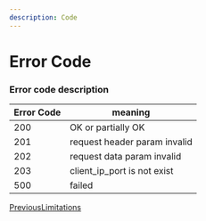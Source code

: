 ```yaml
---
description: Code
---
```


# Error Code

### Error code description <a href="#cuo-wu-ma-shuo-ming" id="cuo-wu-ma-shuo-ming"></a>

| Error Code | meaning                       |
| ---------- | ----------------------------- |
| 200        | OK or partially OK            |
| 201        | request header param invalid  |
| 202        | request data param invalid    |
| 203        | client\_ip\_port is not exist |
| 500        | failed                        |

[PreviousLimitations](https://docs-cn.multimarkets.org/client-api/bao-jia-jie-kou/xian-zhi-shuo-ming)[\
](https://docs-cn.multimarkets.org/client-api/bao-jia-jie-kou/ding-yue-jie-kou)
